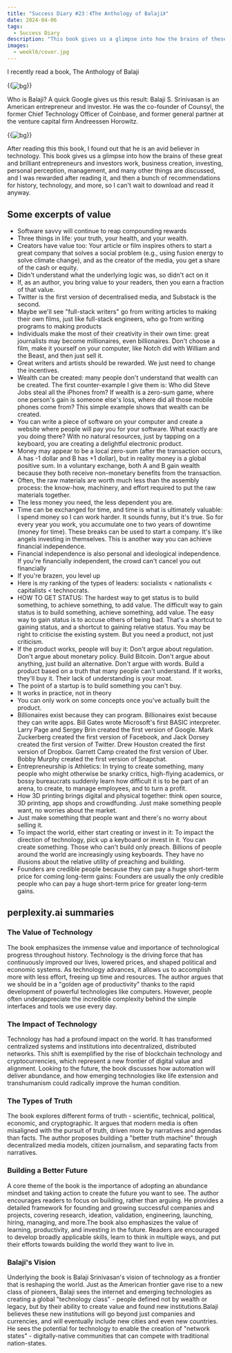 ```yaml
---
title: "Success Diary #23：《The Anthology of Balaji》"
date: 2024-04-06
tags:
  - Success Diary
description: "This book gives us a glimpse into how the brains of these great and brilliant entrepreneurs and investors work, business creation, investing, personal perception, management, and many other things are discussed, and I was rewarded for reading it, and then a bunch of recommendations for history, technology, etc., so I can't wait to download and read it anyway."
images:
  - weekl6/cover.jpg
---
```


I recently read a book, The Anthology of Balaji 

{{<img src="book.png" alt="bg" maxWidth="600px" align="center" caption="The Anthology of Balaji" >}}

Who is Balaji? A quick Google gives us this result: Balaji S. Srinivasan is an American entrepreneur and investor. He was the co-founder of Counsyl, the former Chief Technology Officer of Coinbase, and former general partner at the venture capital firm Andreessen Horowitz.

{{<img src="recover.png" alt="bg" maxWidth="960px" align="center" caption="Balaji" >}}

After reading this this book, I found out that he is an avid believer in technology. This book gives us a glimpse into how the brains of these great and brilliant entrepreneurs and investors work, business creation, investing, personal perception, management, and many other things are discussed, and I was rewarded after reading it, and then a bunch of recommendations for history, technology, and more, so I can't wait to download and read it anyway.

## Some excerpts of value

- Software savvy will continue to reap compounding rewards
- Three things in life: your truth, your health, and your wealth.
- Creators have value too: Your article or film inspires others to start a great company that solves a social problem (e.g., using fusion energy to solve climate change), and as the creator of the media, you get a share of the cash or equity.
- Didn't understand what the underlying logic was, so didn't act on it
- If, as an author, you bring value to your readers, then you earn a fraction of that value.
- Twitter is the first version of decentralised media, and Substack is the second.
- Maybe we'll see "full-stack writers" go from writing articles to making their own films, just like full-stack engineers, who go from writing programs to making products
- Individuals make the most of their creativity in their own time: great journalists may become millionaires, even billionaires. Don't choose a film, make it yourself on your computer, like Notch did with William and the Beast, and then just sell it.
- Great writers and artists should be rewarded. We just need to change the incentives.
- Wealth can be created: many people don't understand that wealth can be created. The first counter-example I give them is: Who did Steve Jobs steal all the iPhones from? If wealth is a zero-sum game, where one person's gain is someone else's loss, where did all those mobile phones come from? This simple example shows that wealth can be created.
- You can write a piece of software on your computer and create a website where people will pay you for your software. What exactly are you doing there? With no natural resources, just by tapping on a keyboard, you are creating a delightful electronic product.
- Money may appear to be a local zero-sum (after the transaction occurs, A has -1 dollar and B has +1 dollar), but in reality money is a global positive sum. In a voluntary exchange, both A and B gain wealth because they both receive non-monetary benefits from the transaction.
- Often, the raw materials are worth much less than the assembly process: the know-how, machinery, and effort required to put the raw materials together.
- The less money you need, the less dependent you are.
- Time can be exchanged for time, and time is what is ultimately valuable: I spend money so I can work harder. It sounds funny, but it's true. So for every year you work, you accumulate one to two years of downtime (money for time). These breaks can be used to start a company. It's like angels investing in themselves. This is another way you can achieve financial independence.
- Financial independence is also personal and ideological independence. If you're financially independent, the crowd can't cancel you out financially
- If you're brazen, you level up
- Here is my ranking of the types of leaders: socialists < nationalists < capitalists < technocrats.
- HOW TO GET STATUS: The hardest way to get status is to build something, to achieve something, to add value. The difficult way to gain status is to build something, achieve something, add value. The easy way to gain status is to accuse others of being bad. That's a shortcut to gaining status, and a shortcut to gaining relative status. You may be right to criticise the existing system. But you need a product, not just criticism.
- If the product works, people will buy it: Don't argue about regulation. Don't argue about monetary policy. Build Bitcoin. Don't argue about anything, just build an alternative. Don't argue with words. Build a product based on a truth that many people can't understand. If it works, they'll buy it. Their lack of understanding is your moat.
- The point of a startup is to build something you can't buy.
- It works in practice, not in theory
- You can only work on some concepts once you've actually built the product.
- Billionaires exist because they can program. Billionaires exist because they can write apps. Bill Gates wrote Microsoft's first BASIC interpreter. Larry Page and Sergey Brin created the first version of Google. Mark Zuckerberg created the first version of Facebook, and Jack Dorsey created the first version of Twitter. Drew Houston created the first version of Dropbox. Garrett Camp created the first version of Uber. Bobby Murphy created the first version of Snapchat.
- Entrepreneurship is Athletics: In trying to create something, many people who might otherwise be snarky critics, high-flying academics, or bossy bureaucrats suddenly learn how difficult it is to be part of an arena, to create, to manage employees, and to turn a profit.
- How 3D printing brings digital and physical together: think open source, 3D printing, app shops and crowdfunding. Just make something people want, no worries about the market.
- Just make something that people want and there's no worry about selling it.
- To impact the world, either start creating or invest in it: To impact the direction of technology, pick up a keyboard or invest in it. You can create something. Those who can't build only preach. Billions of people around the world are increasingly using keyboards. They have no illusions about the relative utility of preaching and building.
- Founders are credible people because they can pay a huge short-term price for coming long-term gains: Founders are usually the only credible people who can pay a huge short-term price for greater long-term gains.

## perplexity.ai summaries

### The Value of Technology

The book emphasizes the immense value and importance of technological progress throughout history. Technology is the driving force that has continuously improved our lives, lowered prices, and shaped political and economic systems. As technology advances, it allows us to accomplish more with less effort, freeing up time and resources. The author argues that we should be in a "golden age of productivity" thanks to the rapid development of powerful technologies like computers. However, people often underappreciate the incredible complexity behind the simple interfaces and tools we use every day.

### The Impact of Technology

Technology has had a profound impact on the world. It has transformed centralized systems and institutions into decentralized, distributed networks. This shift is exemplified by the rise of blockchain technology and cryptocurrencies, which represent a new frontier of digital value and alignment. Looking to the future, the book discusses how automation will deliver abundance, and how emerging technologies like life extension and transhumanism could radically improve the human condition.

### The Types of Truth

The book explores different forms of truth - scientific, technical, political, economic, and cryptographic. It argues that modern media is often misaligned with the pursuit of truth, driven more by narratives and agendas than facts. The author proposes building a "better truth machine" through decentralized media models, citizen journalism, and separating facts from narratives.

### Building a Better Future

A core theme of the book is the importance of adopting an abundance mindset and taking action to create the future you want to see. The author encourages readers to focus on building, rather than arguing. He provides a detailed framework for founding and growing successful companies and projects, covering research, ideation, validation, engineering, launching, hiring, managing, and more.The book also emphasizes the value of learning, productivity, and investing in the future. Readers are encouraged to develop broadly applicable skills, learn to think in multiple ways, and put their efforts towards building the world they want to live in.

### Balaji's Vision

Underlying the book is Balaji Srinivasan's vision of technology as a frontier that is reshaping the world. Just as the American frontier gave rise to a new class of pioneers, Balaji sees the internet and emerging technologies as creating a global "technology class" - people defined not by wealth or legacy, but by their ability to create value and found new institutions.Balaji believes these new institutions will go beyond just companies and currencies, and will eventually include new cities and even new countries. He sees the potential for technology to enable the creation of "network states" - digitally-native communities that can compete with traditional nation-states. 